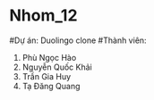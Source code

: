 # Nhom_12
#Dự án: Duolingo clone
#Thành viên: 
1. Phù Ngọc Hào
2. Nguyễn Quốc Khải
3. Trần Gia Huy
4. Tạ Đăng Quang
   
